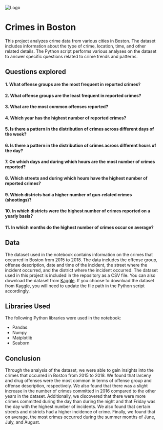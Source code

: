 
![Logo](https://img.evbuc.com/https%3A%2F%2Fcdn.evbuc.com%2Fimages%2F290062219%2F551553753005%2F1%2Foriginal.20220523-225839?auto=format%2Ccompress&q=75&sharp=10&s=cf794b9549da495c78dfd18995a03f3f)


# Crimes in Boston

This project analyzes crime data from various cities in Boston. The dataset includes information about the type of crime, location, time, and other related details. The Python script performs various analyses on the dataset to answer specific questions related to crime trends and patterns.


## Questions explored

#### 1. What offense groups are the most frequent in reported crimes?
#### 2. What offense groups are the least frequent in reported crimes?
#### 3. What are the most common offenses reported?
#### 4. Which year has the highest number of reported crimes?
#### 5. Is there a pattern in the distribution of crimes across different days of the week?
#### 6. Is there a pattern in the distribution of crimes across different hours of the day?
#### 7. On which days and during which hours are the most number of crimes reported?
#### 8. Which streets and during which hours have the highest number of reported crimes?
#### 9. Which districts had a higher number of gun-related crimes (shootings)?
#### 10. In which districts were the highest number of crimes reported on a yearly basis?
#### 11. In which months do the highest number of crimes occur on average?



## Data

The dataset used in the notebook contains information on the crimes that occurred in Boston from 2015 to 2018. The data includes the offense group, offense description, date and time of the incident, the street where the incident occurred, and the district where the incident occurred. The dataset used in this project is included in the repository as a CSV file. You can also download the dataset from [Kaggle](https://www.kaggle.com/datasets/AnalyzeBoston/crimes-in-boston). If you choose to download the dataset from Kaggle, you will need to update the file path in the Python script accordingly.
## Libraries Used

The following Python libraries were used in the notebook:

- Pandas
- Numpy
- Matplotlib
- Seaborn


## Conclusion

Through the analysis of the dataset, we were able to gain insights into the crimes that occurred in Boston from 2015 to 2018. We found that larceny and drug offenses were the most common in terms of offense group and offense description, respectively. We also found that there was a slight increase in the number of crimes committed in 2016 compared to the other years in the dataset. Additionally, we discovered that there were more crimes committed during the day than during the night and that Friday was the day with the highest number of incidents. We also found that certain streets and districts had a higher incidence of crime. Finally, we found that on average, the most crimes occurred during the summer months of June, July, and August.
